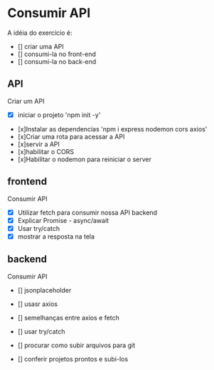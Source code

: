 # Consumir API

A idéia do exercício é:
- [] criar uma API
- [] consumi-la no front-end
- [] consumi-la no back-end


## API

Criar um API

- [x] iniciar o projeto 'npm init -y'
- [x]Instalar as dependencias 'npm i express nodemon cors axios'
- [x]Criar uma rota para acessar a API
- [x]servir a API
- [x]habilitar o CORS
- [x]Habilitar o nodemon para reiniciar o server

## frontend
Consumir API

- [x] Utilizar  fetch para consumir nossa API backend
- [x] Explicar Promise - async/await
- [x] Usar try/catch
- [x] mostrar a resposta na tela

## backend
Consumir API

- [] jsonplaceholder
- [] usasr axios
- [] semelhanças entre axios e fetch
- [] usar try/catch


- [] procurar como subir arquivos para git
- [] conferir projetos prontos e subi-los